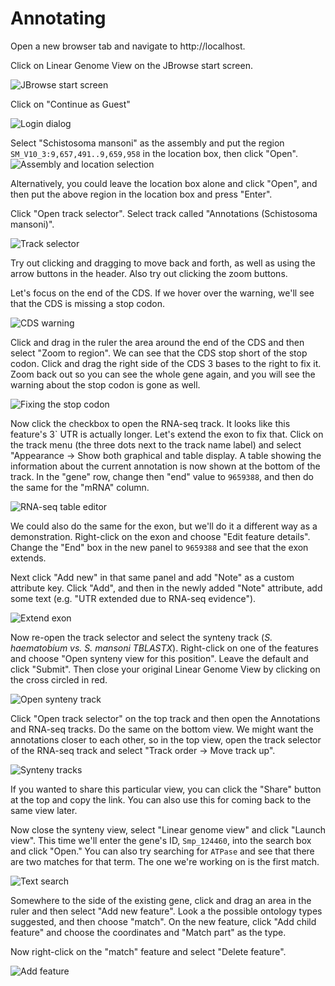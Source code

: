# Annotating

Open a new browser tab and navigate to http://localhost.

Click on Linear Genome View on the JBrowse start screen.

![JBrowse start screen](jbrowse-start-screen.png)

Click on "Continue as Guest"

![Login dialog](login.png)

Select "Schistosoma mansoni" as the assembly and put the region
`SM_V10_3:9,657,491..9,659,958` in the location box, then click "Open".
![Assembly and location selection](select-assembly-location.png)

Alternatively, you could leave the location box alone and click "Open", and then
put the above region in the location box and press "Enter".

Click "Open track selector". Select track called "Annotations (Schistosoma
mansoni)".

![Track selector](track-selector.png)

Try out clicking and dragging to move back and forth, as well as using the arrow
buttons in the header. Also try out clicking the zoom buttons.

Let's focus on the end of the CDS. If we hover over the warning, we'll see that
the CDS is missing a stop codon.

![CDS warning](cds-warning.png)

Click and drag in the ruler the area around the end of the CDS and then select
"Zoom to region". We can see that the CDS stop short of the stop codon. Click
and drag the right side of the CDS 3 bases to the right to fix it. Zoom back out
so you can see the whole gene again, and you will see the warning about the stop
codon is gone as well.

![Fixing the stop codon](fix-stop-codon.png)

Now click the checkbox to open the RNA-seq track. It looks like this feature's
3\` UTR is actually longer. Let's extend the exon to fix that. Click on the
track menu (the three dots next to the track name label) and select "Appearance
-> Show both graphical and table display. A table showing the information about
the current annotation is now shown at the bottom of the track. In the "gene"
row, change then "end" value to `9659388`, and then do the same for the "mRNA"
column.

![RNA-seq table editor](rnaseq-table-editor.png)

We could also do the same for the exon, but we'll do it a different way as a
demonstration. Right-click on the exon and choose "Edit feature details". Change
the "End" box in the new panel to `9659388` and see that the exon extends.

Next click "Add new" in that same panel and add "Note" as a custom attribute
key. Click "Add", and then in the newly added "Note" attribute, add some text
(e.g. "UTR extended due to RNA-seq evidence").

![Extend exon](extend-exon.png)

Now re-open the track selector and select the synteny track (_S. haematobium vs.
S. mansoni TBLASTX_). Right-click on one of the features and choose "Open
synteny view for this position". Leave the default and click "Submit". Then
close your original Linear Genome View by clicking on the cross circled in red.

![Open synteny track](open-synteny-track.png)

Click "Open track selector" on the top track and then open the Annotations and
RNA-seq tracks. Do the same on the bottom view. We might want the annotations
closer to each other, so in the top view, open the track selector of the RNA-seq
track and select "Track order -> Move track up".

![Synteny tracks](synteny-tracks.png)

If you wanted to share this particular view, you can click the "Share" button at
the top and copy the link. You can also use this for coming back to the same
view later.

Now close the synteny view, select "Linear genome view" and click "Launch view".
This time we'll enter the gene's ID, `Smp_124460`, into the search box and click
"Open." You can also try searching for `ATPase` and see that there are two
matches for that term. The one we're working on is the first match.

![Text search](search-text.png)

Somewhere to the side of the existing gene, click and drag an area in the ruler
and then select "Add new feature". Look a the possible ontology types suggested,
and then choose "match". On the new feature, click "Add child feature" and
choose the coordinates and "Match part" as the type.

Now right-click on the "match" feature and select "Delete feature".

![Add feature](add-feature.png)
